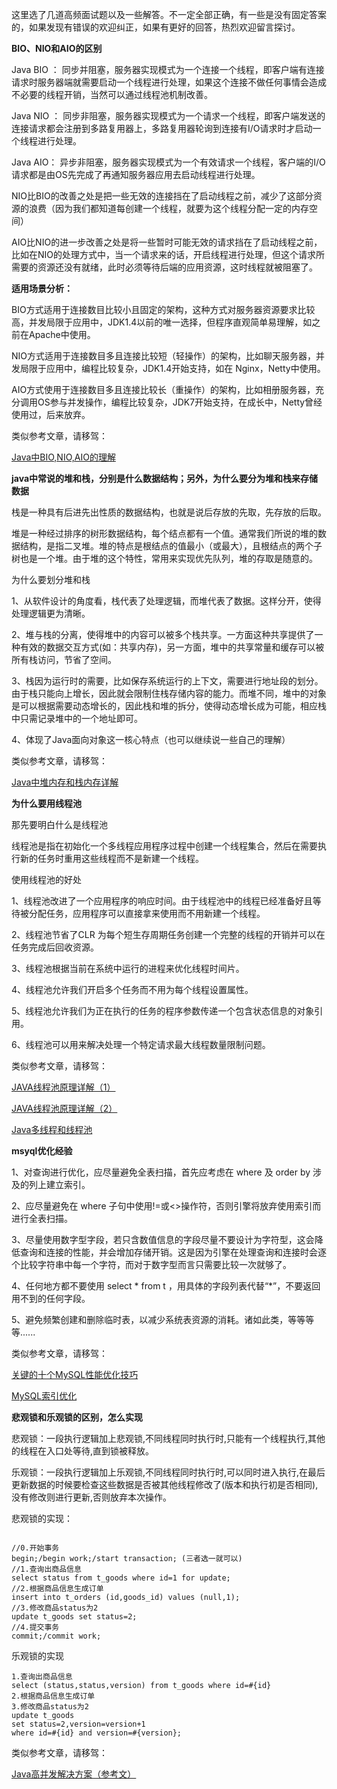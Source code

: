 这里选了几道高频面试题以及一些解答。不一定全部正确，有一些是没有固定答案的，如果发现有错误的欢迎纠正，如果有更好的回答，热烈欢迎留言探讨。



**BIO、NIO和AIO的区别**



Java BIO ： 同步并阻塞，服务器实现模式为一个连接一个线程，即客户端有连接请求时服务器端就需要启动一个线程进行处理，如果这个连接不做任何事情会造成不必要的线程开销，当然可以通过线程池机制改善。



Java NIO ： 同步非阻塞，服务器实现模式为一个请求一个线程，即客户端发送的连接请求都会注册到多路复用器上，多路复用器轮询到连接有I/O请求时才启动一个线程进行处理。



Java AIO： 异步非阻塞，服务器实现模式为一个有效请求一个线程，客户端的I/O请求都是由OS先完成了再通知服务器应用去启动线程进行处理。



NIO比BIO的改善之处是把一些无效的连接挡在了启动线程之前，减少了这部分资源的浪费（因为我们都知道每创建一个线程，就要为这个线程分配一定的内存空间）



AIO比NIO的进一步改善之处是将一些暂时可能无效的请求挡在了启动线程之前，比如在NIO的处理方式中，当一个请求来的话，开启线程进行处理，但这个请求所需要的资源还没有就绪，此时必须等待后端的应用资源，这时线程就被阻塞了。



**适用场景分析：**

 BIO方式适用于连接数目比较小且固定的架构，这种方式对服务器资源要求比较高，并发局限于应用中，JDK1.4以前的唯一选择，但程序直观简单易理解，如之前在Apache中使用。



 NIO方式适用于连接数目多且连接比较短（轻操作）的架构，比如聊天服务器，并发局限于应用中，编程比较复杂，JDK1.4开始支持，如在 Nginx，Netty中使用。



 AIO方式使用于连接数目多且连接比较长（重操作）的架构，比如相册服务器，充分调用OS参与并发操作，编程比较复杂，JDK7开始支持，在成长中，Netty曾经使用过，后来放弃。



类似参考文章，请移驾：

[Java中BIO,NIO,AIO的理解](http://mp.weixin.qq.com/s?__biz=MzI4Njc5NjM1NQ==&mid=2247484563&idx=1&sn=4719e31279dde6c1fe36048c6ecc3bd8&chksm=ebd63bbfdca1b2a960ed11642d4f3a68a884bed550abec0ee931160680bca9a28be3e9b1c513&scene=21#wechat_redirect)





**java中常说的堆和栈，分别是什么数据结构；另外，为什么要分为堆和栈来存储数据**



栈是一种具有后进先出性质的数据结构，也就是说后存放的先取，先存放的后取。



堆是一种经过排序的树形数据结构，每个结点都有一个值。通常我们所说的堆的数据结构，是指二叉堆。堆的特点是根结点的值最小（或最大），且根结点的两个子树也是一个堆。由于堆的这个特性，常用来实现优先队列，堆的存取是随意的。



为什么要划分堆和栈

1、从软件设计的角度看，栈代表了处理逻辑，而堆代表了数据。这样分开，使得处理逻辑更为清晰。



2、堆与栈的分离，使得堆中的内容可以被多个栈共享。一方面这种共享提供了一种有效的数据交互方式(如：共享内存)，另一方面，堆中的共享常量和缓存可以被所有栈访问，节省了空间。



3、栈因为运行时的需要，比如保存系统运行的上下文，需要进行地址段的划分。由于栈只能向上增长，因此就会限制住栈存储内容的能力。而堆不同，堆中的对象是可以根据需要动态增长的，因此栈和堆的拆分，使得动态增长成为可能，相应栈中只需记录堆中的一个地址即可。



4、体现了Java面向对象这一核心特点（也可以继续说一些自己的理解）



类似参考文章，请移驾：

[Java中堆内存和栈内存详解](http://mp.weixin.qq.com/s?__biz=MzI4Njc5NjM1NQ==&mid=2247484207&idx=1&sn=b01a78f563cc818364185a764b929402&chksm=ebd63c03dca1b5159bd687188ef9ecaec1604c694c2c8e7c3b932e41bc6017d34264c5336c05&scene=21#wechat_redirect)







**为什么要用线程池**



那先要明白什么是线程池

线程池是指在初始化一个多线程应用程序过程中创建一个线程集合，然后在需要执行新的任务时重用这些线程而不是新建一个线程。



使用线程池的好处

1、线程池改进了一个应用程序的响应时间。由于线程池中的线程已经准备好且等待被分配任务，应用程序可以直接拿来使用而不用新建一个线程。



2、线程池节省了CLR 为每个短生存周期任务创建一个完整的线程的开销并可以在任务完成后回收资源。



3、线程池根据当前在系统中运行的进程来优化线程时间片。



4、线程池允许我们开启多个任务而不用为每个线程设置属性。



5、线程池允许我们为正在执行的任务的程序参数传递一个包含状态信息的对象引用。



6、线程池可以用来解决处理一个特定请求最大线程数量限制问题。



类似参考文章，请移驾：

[JAVA线程池原理详解（1）](http://mp.weixin.qq.com/s?__biz=MzI4Njc5NjM1NQ==&mid=2247484686&idx=1&sn=b4f63e08a018ff7fadc4ecfb9352e439&chksm=ebd63a22dca1b334cc9ae79df71095cfbc6880e671aaa8addd273aa842801ebfaf4d9f95e714&scene=21#wechat_redirect)

[JAVA线程池原理详解（2）](http://mp.weixin.qq.com/s?__biz=MzI4Njc5NjM1NQ==&mid=2247484699&idx=2&sn=b0e359218437e3eb6223b9acb8cdca68&chksm=ebd63a37dca1b321740fee80579779b6d34cf1997878a896f3a47127a2670afbd2af4f15127d&scene=21#wechat_redirect)

[Java多线程和线程池](http://mp.weixin.qq.com/s?__biz=MzI4Njc5NjM1NQ==&mid=2247484840&idx=2&sn=6fa3a468ba36e86ab2c73b6c289dd708&chksm=ebd63a84dca1b392ed1674be76df99bcdd1ffb5dcc8245613d24b7cf277db663f3b40fd3fae2&scene=21#wechat_redirect)







**msyql优化经验**



1、对查询进行优化，应尽量避免全表扫描，首先应考虑在 where 及 order by 涉及的列上建立索引。



2、应尽量避免在 where 子句中使用!=或<>操作符，否则引擎将放弃使用索引而进行全表扫描。



3、尽量使用数字型字段，若只含数值信息的字段尽量不要设计为字符型，这会降低查询和连接的性能，并会增加存储开销。这是因为引擎在处理查询和连接时会逐个比较字符串中每一个字符，而对于数字型而言只需要比较一次就够了。



4、任何地方都不要使用 select * from t ，用具体的字段列表代替“*”，不要返回用不到的任何字段。



5、避免频繁创建和删除临时表，以减少系统表资源的消耗。诸如此类，等等等等......



类似参考文章，请移驾：

[关键的十个MySQL性能优化技巧](http://mp.weixin.qq.com/s?__biz=MzI4Njc5NjM1NQ==&mid=2247484460&idx=1&sn=66f8d97d201ef485d84a401e792fef63&chksm=ebd63b00dca1b216d7eb1d37489a408ece997a3ec859c5375cf80778aaac23ab824d67d6d7b5&scene=21#wechat_redirect)

[MySQL索引优化](http://mp.weixin.qq.com/s?__biz=MzI4Njc5NjM1NQ==&mid=2247484635&idx=1&sn=26b025a13b199467727008b309d3a0ff&chksm=ebd63bf7dca1b2e1faf33346b86b4c495508dfdf674ca2521e39c3cce9aab6fda5d657f783be&scene=21#wechat_redirect)





**悲观锁和乐观锁的区别，怎么实现**



悲观锁：一段执行逻辑加上悲观锁,不同线程同时执行时,只能有一个线程执行,其他的线程在入口处等待,直到锁被释放。



乐观锁：一段执行逻辑加上乐观锁,不同线程同时执行时,可以同时进入执行,在最后更新数据的时候要检查这些数据是否被其他线程修改了(版本和执行初是否相同),没有修改则进行更新,否则放弃本次操作。



悲观锁的实现：

```

//0.开始事务
begin;/begin work;/start transaction; (三者选一就可以)
//1.查询出商品信息
select status from t_goods where id=1 for update;
//2.根据商品信息生成订单
insert into t_orders (id,goods_id) values (null,1);
//3.修改商品status为2
update t_goods set status=2;
//4.提交事务
commit;/commit work;
```

乐观锁的实现

```
1.查询出商品信息
select (status,status,version) from t_goods where id=#{id}
2.根据商品信息生成订单
3.修改商品status为2
update t_goods 
set status=2,version=version+1
where id=#{id} and version=#{version};
```

类似参考文章，请移驾：

[Java高并发解决方案（参考文）](http://mp.weixin.qq.com/s?__biz=MzI4Njc5NjM1NQ==&mid=2247484120&idx=1&sn=8d66b92bbe57e044f8fb5123e922626e&chksm=ebd63df4dca1b4e2b5078d670c701544e4f6d613cb6a9d6515f18b66cafb0665413f00a9b24d&scene=21#wechat_redirect)